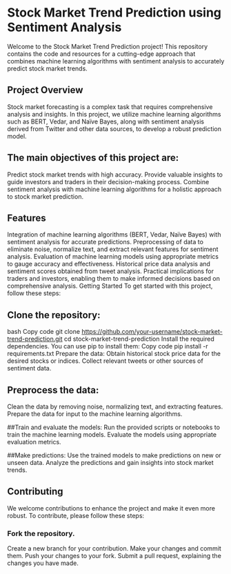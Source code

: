 # Stock Market Trend Prediction using Sentiment Analysis
Welcome to the Stock Market Trend Prediction project! This repository contains the code and resources for a cutting-edge approach that combines machine learning algorithms with sentiment analysis to accurately predict stock market trends.

## Project Overview
Stock market forecasting is a complex task that requires comprehensive analysis and insights. In this project, we utilize machine learning algorithms such as BERT, Vedar, and Naïve Bayes, along with sentiment analysis derived from Twitter and other data sources, to develop a robust prediction model.

## The main objectives of this project are:

Predict stock market trends with high accuracy.
Provide valuable insights to guide investors and traders in their decision-making process.
Combine sentiment analysis with machine learning algorithms for a holistic approach to stock market prediction.

## Features
Integration of machine learning algorithms (BERT, Vedar, Naïve Bayes) with sentiment analysis for accurate predictions.
Preprocessing of data to eliminate noise, normalize text, and extract relevant features for sentiment analysis.
Evaluation of machine learning models using appropriate metrics to gauge accuracy and effectiveness.
Historical price data analysis and sentiment scores obtained from tweet analysis.
Practical implications for traders and investors, enabling them to make informed decisions based on comprehensive analysis.
Getting Started
To get started with this project, follow these steps:

## Clone the repository:
bash
Copy code
git clone https://github.com/your-username/stock-market-trend-prediction.git
cd stock-market-trend-prediction
Install the required dependencies. You can use pip to install them:
Copy code
pip install -r requirements.txt
Prepare the data:
Obtain historical stock price data for the desired stocks or indices.
Collect relevant tweets or other sources of sentiment data.

## Preprocess the data:
Clean the data by removing noise, normalizing text, and extracting features.
Prepare the data for input to the machine learning algorithms.

##Train and evaluate the models:
Run the provided scripts or notebooks to train the machine learning models.
Evaluate the models using appropriate evaluation metrics.

##Make predictions:
Use the trained models to make predictions on new or unseen data.
Analyze the predictions and gain insights into stock market trends.

## Contributing
We welcome contributions to enhance the project and make it even more robust. To contribute, please follow these steps:

### Fork the repository.
Create a new branch for your contribution.
Make your changes and commit them.
Push your changes to your fork.
Submit a pull request, explaining the changes you have made.





